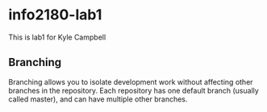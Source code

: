 # info2180-lab1
This is lab1 for Kyle Campbell
## Branching 
Branching allows you to isolate development work without affecting other branches in the repository. Each repository has one default branch (usually called master), and can have 
multiple other branches.